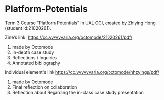 # Platform-Potentials
Term 3 Course "Platform Potentials" in UAL CCI, created by Zhiying Hong (student id:21020261).

Zine‘s link: https://cc.vvvvvvaria.org/octomode/21020261/pdf/
  1. made by Octomode
  2. In-depth case study
  3. Reflections / Inquiries
  4. Annotated bibliography

Individual element's link:https://cc.vvvvvvaria.org/octomode/hhzyings/pdf/
  1. made by Octomode
  2. Final reflection on collaboration
  3. Reflection about Regarding the in-class case study presentation
